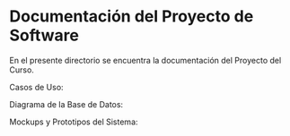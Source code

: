 # **Documentación del Proyecto de Software**

En el presente directorio se encuentra la documentación del Proyecto del Curso.

Casos de Uso:

Diagrama de la Base de Datos:

Mockups y Prototipos del Sistema: